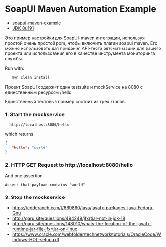 # SoapUI Maven Automation Example

* [soapui-maven-example](https://github.com/O5ten/soapui-maven-example)
* [JDK 8u191](https://www.oracle.com/technetwork/java/javase/downloads/jdk8-downloads-2133151.html)



Это пример настройки для SoapUI-maven интеграции, используя простой очень простой pom, чтобы включить плагин soapui maven.
Его можно использовать для придания API-теста автоматизации для вашего проекта или использования его в качестве инструмента мониторинга службы.

Run with:
```bash
   mvn clean install
```

Проект SoapUI содержит один testsuite и mockService на 8080 с единственным ресурсом /hello

Единственный тестовый пример состоит из трех этапов.
### 1. Start the mockservice
```
  http://localhost:8080/hello
```
which returns 
```json
{
   "hello": "world"
}
```

### 2. HTTP GET Request to http://localhost:8080/hello
And one assertion
```
Assert that payload contains "world"
```

### 3. Stop the mockservice


* https://coderanch.com/t/669860/java/javafx-packages-java-Fedora-Gnu
* http://qaru.site/questions/494249/jfxrtjar-not-in-jdk-18
* http://qaru.site/questions/148010/whats-the-location-of-the-javafx-runtime-jar-file-jfxrtjar-on-linux
* https://www.oracle.com/webfolder/technetwork/tutorials/OracleCode/Windows-HOL-setup.pdf

